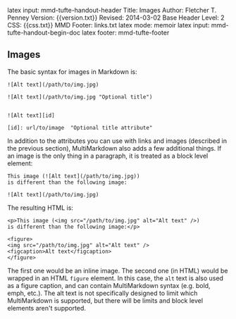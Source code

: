 latex input:	mmd-tufte-handout-header
Title:	Images
Author:	Fletcher T. Penney
Version:	{{version.txt}}
Revised:	2014-03-02 
Base Header Level:	2
CSS:	{{css.txt}}
MMD Footer:	links.txt
latex mode:	memoir
latex input:	mmd-tufte-handout-begin-doc
latex footer:	mmd-tufte-footer


## Images ##

The basic syntax for images in Markdown is:


	![Alt text](/path/to/img.jpg)

	![Alt text](/path/to/img.jpg "Optional title")


	![Alt text][id]

	[id]: url/to/image  "Optional title attribute"


In addition to the attributes you can use with links and images (described in the previous section), MultiMarkdown also adds a few additional things.  If an image is the only thing in a paragraph, it is treated as a block level element:

	This image (![Alt text](/path/to/img.jpg))
	is different than the following image:

	![Alt text](/path/to/img.jpg)

The resulting HTML is:

	<p>This image (<img src="/path/to/img.jpg" alt="Alt text" />)
	is different than the following image:</p>
	
	<figure>
	<img src="/path/to/img.jpg" alt="Alt text" />
	<figcaption>Alt text</figcaption>
	</figure>

The first one would be an inline image.  The second one (in HTML) would be wrapped in an HTML `figure` element.  In this case, the `alt` text is also used as a figure caption, and can contain MultiMarkdown syntax (e.g. bold, emph, etc.).  The alt text is not specifically designed to limit which MultiMarkdown is supported, but there will be limits and block level elements aren't supported.
